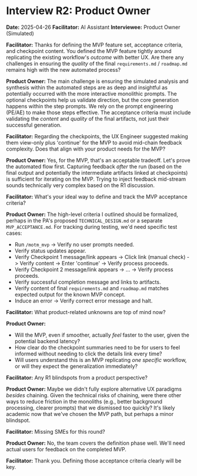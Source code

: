 # Interview R2: Product Owner

**Date:** 2025-04-26
**Facilitator:** AI Assistant
**Interviewee:** Product Owner (Simulated)

**Facilitator:** Thanks for defining the MVP feature set, acceptance criteria, and checkpoint content. You defined the MVP feature tightly around replicating the existing workflow's *outcome* with better UX. Are there any challenges in ensuring the *quality* of the final `requirements.md` / `roadmap.md` remains high with the new automated process?

**Product Owner:** The main challenge is ensuring the simulated analysis and synthesis within the automated steps are as deep and insightful as potentially occurred with the more interactive monolithic prompts. The optional checkpoints help us validate direction, but the core generation happens within the step prompts. We rely on the prompt engineering (PE/AE) to make those steps effective. The acceptance criteria must include validating the *content* and *quality* of the final artifacts, not just their successful generation.

**Facilitator:** Regarding the checkpoints, the UX Engineer suggested making them view-only plus 'continue' for the MVP to avoid mid-chain feedback complexity. Does that align with your product needs for the MVP?

**Product Owner:** Yes, for the MVP, that's an acceptable tradeoff. Let's prove the automated flow first. Capturing feedback *after* the run (based on the final output and potentially the intermediate artifacts linked at checkpoints) is sufficient for iterating on the MVP. Trying to inject feedback mid-stream sounds technically very complex based on the R1 discussion.

**Facilitator:** What's your ideal way to define and track the MVP acceptance criteria?

**Product Owner:** The high-level criteria I outlined should be formalized, perhaps in the PA's proposed `TECHNICAL_DESIGN.md` or a separate `MVP_ACCEPTANCE.md`. For tracking during testing, we'd need specific test cases:
*   Run `/motm_mvp` -> Verify no user prompts needed.
*   Verify status updates appear.
*   Verify Checkpoint 1 message/link appears -> Click link (manual check) -> Verify content -> Enter 'continue' -> Verify process proceeds.
*   Verify Checkpoint 2 message/link appears -> ... -> Verify process proceeds.
*   Verify successful completion message and links to artifacts.
*   Verify content of final `requirements.md` and `roadmap.md` matches expected output for the known MVP concept.
*   Induce an error -> Verify correct error message and halt.

**Facilitator:** What product-related unknowns are top of mind now?

**Product Owner:**
*   Will the MVP, even if smoother, actually *feel* faster to the user, given the potential backend latency?
*   How clear do the checkpoint summaries need to be for users to feel informed without needing to click the details link every time?
*   Will users understand this is an MVP replicating *one specific* workflow, or will they expect the generalization immediately?

**Facilitator:** Any R1 blindspots from a product perspective?

**Product Owner:** Maybe we didn't fully explore alternative UX paradigms *besides* chaining. Given the technical risks of chaining, were there other ways to reduce friction in the monoliths (e.g., better background processing, clearer prompts) that we dismissed too quickly? It's likely academic now that we've chosen the MVP path, but perhaps a minor blindspot.

**Facilitator:** Missing SMEs for this round?

**Product Owner:** No, the team covers the definition phase well. We'll need actual users for feedback on the completed MVP.

**Facilitator:** Thank you. Defining those acceptance criteria clearly will be key. 